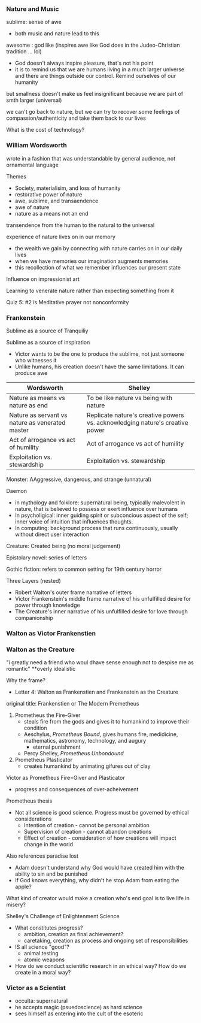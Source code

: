 ### Nature and Music

sublime: sense of awe
- both music and nature lead to this

awesome : god like (inspires awe like God does in the Judeo-Christian tradition ... lol)
- God doesn't always inspire pleasure, that's not his point
- it is to remind us that we are humans living in a much larger universe and there are things outside our control. Remind ourselves of our humanity

but smallness doesn't make us feel insignificant because we are part of smth larger (universal)

we can't go back to nature, but we can try to recover some feelings of compassion/authenticity and take them back to our lives

What is the cost of technology?

### William Wordsworth

wrote in a fashion that was understandable by general audience, not ornamental language

Themes
- Society, materialisim, and loss of humanity
- restorative power of nature
- awe, sublime, and transaendence
- awe of nature
- nature as a means not an end

transendence from the human to the natural to the universal

experience of nature lives on in our memory
- the wealth we gain by connecting with nature carries on in our daily lives
- when we have memories our imagination augments memories
- this recollection of what we remember influences our present state

Influence on impressionist art

Learning to venerate nature rather than expecting something from it

Quiz 5: #2 is Meditative prayer not nonconformity

### Frankenstein

Sublime as a source of Tranquiliy

Sublime as a source of inspiration
- Victor wants to be the one to produce the sublime, not just someone who witnesses it
- Unlike humans, his creation doesn't have the same limitations. It can produce awe

Wordsworth | Shelley
--- | ---
Nature as means vs nature as end | To be like nature vs being with nature
Nature as servant vs nature as venerated master | Replicate nature's creative powers vs. acknowledging nature's creative power
Act of arrogance vs act of humility | Act of arrogance vs act of humility
Exploitation vs. stewardship | Exploitation vs. stewardship

Monster: AAggressive, dangerous, and strange (unnatural)

Daemon
- in mythology and folklore: supernatural being, typically malevolent in nature, that is believed to possess or exert influence over humans
- In psycholigical: inner guiding spirit or subconcious aspect of the self; inner voice of intuition that influences thoughts.
- In computing: background process that runs continuously, usually without direct user interaction

Creature: Created being (no moral judgement)

Epistolary novel: series of letters

Gothic fiction: refers to common setting for 19th century horror

Three Layers (nested)
- Robert Walton's outer frame narrative of letters
- Victor Frankenstein's middle frame narrative of his unfulfilled desire for power through knowledge
- The Creature's inner narrative of his unfulfilled desire for love through companionship

### Walton as Victor Frankenstien

### Walton as the Creature

"i greatly need a friend who woul dhave sense enough not to despise me as romantic" **overly idealistic

Why the frame?
- Letter 4: Walton as Frankenstien and Frankenstein as the Creature

original title: Frankenstien or The Modern Premetheus
1. Prometheus the Fire-Giver
    - steals fire from the gods and gives it to humankind to improve their condition
    - Aeschylus, *Prometheus Bound*, gives humans fire, medidicine, mathematics, astronomy, technology, and augury
        - eternal punishment
    - Percy Shelley, *Prometheus Unbondound*
2. Prometheus Plasticator
    - creates humankind by animating gifures out of clay

Victor as Prometheus Fire=Giver and Plasticator
- progress and consequences of over-acheivement

Prometheus thesis
- Not all science is good science. Progress must be governed by ethical considerations
    - Intention of creation - cannot be personal ambition
    - Supervision of creation - cannot abandon creations
    - Effect of creation - consideration of how creations will impact change in the world

Also references paradise lost
- Adam doesn't understand why God would have created him with the ability to sin and be punished
- If God knows everything, why didn't he stop Adam from eating the apple?

What kind of creator would make a creation who's end goal is to live life in misery?

Shelley's Challenge of Enlightenment Science
- What constitutes progress?
    - ambition, creation as final achievement?
    - caretaking, creation as process and ongoing set of responsibilities
- IS all science "good"?
    - animal testing
    - atomic weapons
- How do we conduct scientific research in an ethical way? How do we create in a moral way?

### Victor as a Scientist
- occulta: supernatural
- he accepts magic (psuedoscience) as hard science
- sees himself as entering into the cult of the esoteric

